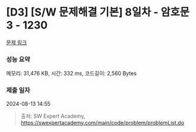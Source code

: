 # [D3] [S/W 문제해결 기본] 8일차 - 암호문3 - 1230 

[문제 링크](https://swexpertacademy.com/main/code/problem/problemDetail.do?contestProbId=AV14zIwqAHwCFAYD) 

### 성능 요약

메모리: 31,476 KB, 시간: 332 ms, 코드길이: 2,560 Bytes

### 제출 일자

2024-08-13 14:55



> 출처: SW Expert Academy, https://swexpertacademy.com/main/code/problem/problemList.do